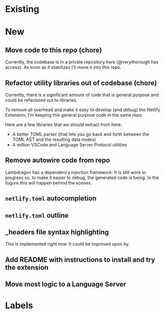 # Existing

# New

## Move code to this repo (chore)

Currently, the codebase is in a private repository here (@verythorough has access). As soon as it stabilizes I'll move it into this repo.

## Refactor utility libraries out of codebase (chore)

Currently, there is a significant amount of code that is general purpose and could be refactored out to libraries.

To remove all overhead and make it easy to develop (and debug) the Netlify Extension, I'm keeping this general purpose code in the same repo.

Here are a few libraries that we should extract from here:

- A better TOML parser (that lets you go back and forth between the TOML AST and the resulting data nodes)
- A million VSCode and Language Server Protocol utilities

## Remove autowire code from repo

Lambdragon has a dependency injection framework. It is still work in progress so, to make it easier to debug, the generated code is being.
In the fugure this will happen behind the scenes.

## `netlify.toml` autocompletion

## `netlify.toml` outline

## \_headers file syntax highlighting

This is implemented right now.
It could be improved upon by.

## Add README with instructions to install and try the extension

## Move most logic to a Language Server

# Labels
